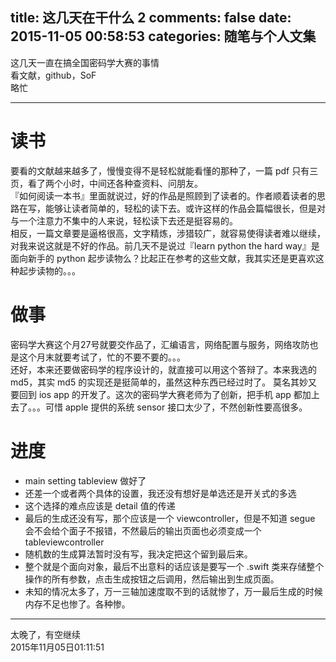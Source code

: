 title: 这几天在干什么 2
comments: false
date: 2015-11-05 00:58:53
categories: 随笔与个人文集
---
这几天一直在搞全国密码学大赛的事情  
看文献，github，SoF  
略忙  
<!--more-->
***
# 读书
要看的文献越来越多了，慢慢变得不是轻松就能看懂的那种了，一篇 pdf 只有三页，看了两个小时，中间还各种查资料、问朋友。  
『如何阅读一本书』里面就说过，好的作品是照顾到了读者的。作者顺着读者的思路在写，能够让读者简单的，轻松的读下去。或许这样的作品会篇幅很长，但是对与一个注意力不集中的人来说，轻松读下去还是挺容易的。  
相反，一篇文章要是逼格很高，文字精炼，涉猎较广，就容易使得读者难以继续，对我来说这就是不好的作品。前几天不是说过『learn python the hard way』是面向新手的 python 起步读物么？比起正在参考的这些文献，我其实还是更喜欢这种起步读物的。。。
# 做事
密码学大赛这个月27号就要交作品了，汇编语言，网络配置与服务，网络攻防也是这个月末就要考试了，忙的不要不要的。。。  
还好，本来还要做密码学的程序设计的，就直接可以用这个答辩了。本来我选的 md5，其实 md5 的实现还是挺简单的，虽然这种东西已经过时了。
莫名其妙又要回到 ios app 的开发了。这次的密码学大赛老师为了创新，把手机 app 都加上去了。。。可惜 apple 提供的系统 sensor 接口太少了，不然创新性要高很多。  
# 进度
- main setting tableview 做好了
- 还差一个或者两个具体的设置，我还没有想好是单选还是开关式的多选  
- 这个选择的难点应该是 detail 值的传递
- 最后的生成还没有写，那个应该是一个 viewcontroller，但是不知道 segue 会不会给个面子不报错，不然最后的输出页面也必须变成一个 tableviewcontroller
- 随机数的生成算法暂时没有写，我决定把这个留到最后来。
- 整个就是个面向对象，最后不出意料的话应该是要写一个 .swift 类来存储整个操作的所有参数，点击生成按钮之后调用，然后输出到生成页面。
- 未知的情况太多了，万一三轴加速度取不到的话就惨了，万一最后生成的时候内存不足也惨了。各种惨。
***
太晚了，有空继续  
2015年11月05日01:11:51
